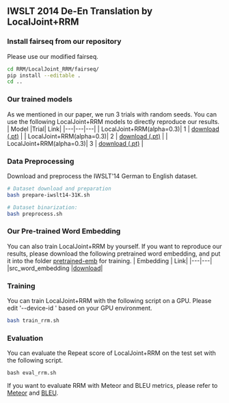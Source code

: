 ## IWSLT 2014 De-En Translation by LocalJoint+RRM
### Install fairseq from our repository
Please use our modified fairseq.
```sh
cd RRM/LocalJoint_RRM/fairseq/
pip install --editable .
cd ..
```

### Our trained models
As we mentioned in our paper, we run 3 trials with random seeds. You can use the following LocalJoint+RRM models to directly reproduce our results.
| Model |Trial| Link|
|---|---|---|
| LocalJoint+RRM(alpha=0.3)| 1 | [download (.pt)](https://drive.google.com/file/d/1maHFGaND2SQJuBU4gtucdGW4FRKnmrnt/view?usp=share_link) | 
| LocalJoint+RRM(alpha=0.3)| 2 | [download (.pt)](https://drive.google.com/file/d/1uzzd1QHwURnS0RAA6lbGqnzH54vo-Uu9/view?usp=share_link) | 
| LocalJoint+RRM(alpha=0.3)| 3 | [download (.pt)](https://drive.google.com/file/d/1rzzoyiDkrqH32fMa0_RQ9jJo3NEZinMH/view?usp=share_link) | 



### Data Preprocessing
Download and preprocess the IWSLT'14 German to English dataset.
```sh
# Dataset download and preparation
bash prepare-iwslt14-31K.sh

# Dataset binarization:
bash preprocess.sh
```

### Our Pre-trained Word Embedding
You can also train LocalJoint+RRM by yourself. If you want to reproduce our results, please download the following pretrained word embedding, and put it into the folder [pretrained-emb](https://github.com/zhangying9128/RRM/tree/main/LocalJointRRM/pretrained-emb) for training.
| Embedding | Link|
|---|---|
|src_word_embedding |[download](https://drive.google.com/file/d/12oxKhK8OL_t1dHhN-4a6LoqSiT4QjFvx/view?usp=share_link)|


### Training
You can train LocalJoint+RRM with the following script on a GPU.
Please edit '--device-id ' based on your GPU environment.
```sh
bash train_rrm.sh
```

### Evaluation
You can evaluate the Repeat score of LocalJoint+RRM on the test set with the following script.
```
bash eval_rrm.sh
```

If you want to evaluate RRM with Meteor and BLEU metrics, please refer to [Meteor](https://www.cs.cmu.edu/~alavie/METEOR/README.html) and [BLEU](https://github.com/moses-smt/mosesdecoder/blob/master/scripts/generic/multi-bleu.perl).
